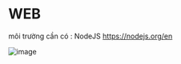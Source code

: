 # WEB
môi trường cần có : NodeJS
https://nodejs.org/en

 
![image](https://github.com/user-attachments/assets/26b54a07-3f2c-4808-b293-68d444ececdb)
